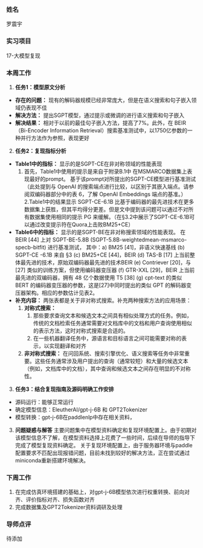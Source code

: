 ### 姓名
罗震宇

### 实习项目
17-大模型复现

### 本周工作

1. **任务1：模型原文分析**
* **存在的问题：** 现有的解码器规模已经非常庞大，但是在语义搜索和句子嵌入领域仍表现不佳
* **解决方法：** 提出SGPT模型，通过提示或微调的进行语义搜索和句子嵌入
* **解决结果：** 相对于以前的最佳句子嵌入方法，提高了7%。此外，在 BEIR（Bi-Encoder Information Retrieval）搜索基准测试中，以1750亿参数的一种并行方法作为参照，表现更好



2. **任务2：复现指标分析**
* **Table1中的指标：** 显示的是SGPT-CE在非对称领域的性能表现
  1. 首先，Table1中使用的提示是来自于附录B.1中 在MSMARCO数据集上表现最好的prompt。
基于该prompt对所提出的SGPT-CE模型进行基准测试（此处提到与 OpenAI 的搜索端点进行比较，以区别于其嵌入端点。请参阅双编码器部分中的表 6，了解 OpenAI Embeddings 端点的基准。）
  2.Table1中的结果显示 SGPT-CE-6.1B 比基于编码器的最先进技术在更多数据集上获胜，但其平均得分更差。但是文中提到该问题可以通过不对所有数据集使用相同的提示 PG 来缓解。（在§3.2中展示了SGPT-CE-6.1B可以通过改变提示符在Quora上击败BM25+CE）
* **Table6中的指标：** 显示的是SGPT-BE在非对称搜索领域的性能表现。
在 BEIR [44] 上对 SGPT-BE-5.8B (SGPT-5.8B-weightedmean-msmarco-specb-bitfit) 进行基准测试，
其中：a) BM25 [41]，非语义快速基线 (b) SGPT-CE -6.1B 来自 §3 (c) BM25+CE [44]，BEIR (d) TAS-B [17] 上当前整体最先进的技术，原始双编码器最先进的技术BEIR (e) Contriever [20]，与 [27] 类似的训练方案，但使用编码器变压器 (f) GTR-XXL [29]，BEIR 上当前最先进的双编码器，拥有 48 亿个数据使用 T5 [38] (g) cpt-text 的类似 BERT 的编码器变压器的参数，这是[27]中同时提出的类似 GPT 的解码器变压器架构。相应的参数估计见表2。
* **补充内容：** 两张表都是关于非对称式搜索。补充两种搜索方法的应用场景：
   1. **对称式搜索：**
      1. 那些要求查询文本和候选文本之间具有相似处理方式的任务。例如，传统的文档检索任务通常需要对文档库中的文档和用户查询使用相似的表示方法，这时对称式搜索是合适的。
      2.	在一些机器翻译任务中，源语言和目标语言之间可能需要对称的表示，以实现翻译和对齐
   2. **非对称式搜索：**
	     在问回系统、搜索引擎优化、语义搜索等任务中非常重要。这些任务通常涉及用户提出的查询（通常较短）和大量的候选文本（例如，文档库中的文档），其中查询和候选文本之间存在明显的不对称性。
3. **任务3：结合复现指南及源码明确工作安排**
* 源码运行：能够正常运行
* 确定模型信息：EleutherAI/gpt-j-6B 和 GPT2Tokenizer
* 模型转换：gpt-j-6B在paddlenlp中存在相关资料，
3. **问题疑惑与解答**
主要问题集中在模型资料确定和复现环境配置上。由于初期对该模型信息不了解，在模型资料选择上花费了一些时间，后续在导师的指导下完成了模型复现资料确定。
关于复现环境配置上，由于服务器环境与paddle配置要求不匹配出现报错问题，目前未找到较好的解决方法，正在尝试通过miniconda重新搭建环境解决。


### 下周工作

1. 在完成仿真环境搭建的基础上，对gpt-j-6B模型依次进行权重转换、前向对齐、评价指标对齐、损失函数对齐
2. 完成数据集及GPT2Tokenizer资料调研及处理

### 导师点评
待添加
